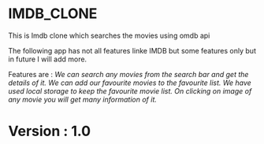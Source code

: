 # IMDB_CLONE
This is Imdb clone which searches the movies using omdb api

The following app has not all features linke IMDB but some features only but in future I will add more.

Features are :
*We can search any movies from the search bar and get the details of it.*
*We can add our favourite movies to the favourite list.*
*We have used local storage to keep the favourite movie list.*
*On clicking on image of any movie you will get many information of it.*

# Version : 1.0

